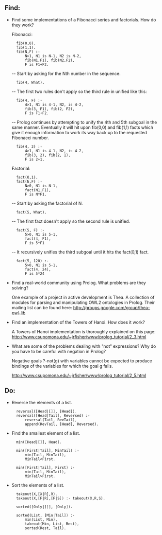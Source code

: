 ## Find: ##

- Find some implementations of a Fibonacci series and factorials. How do they work?

    Fibonacci:
    
        fib(0,0).
        fib(1,1).
        fib(N,F) :-
        	N>1, N1 is N-1, N2 is N-2,
        	fib(N1,F1), fib(N2,F2),
        	F is F1+F2.
        	
    -- Start by asking for the Nth number in the sequence.
        
        fib(4, What).
        
    -- The first two rules don't apply so the third rule in unified like this:
    
        fib(4, F) :-
            4>1, N1 is 4-1, N2, is 4-2,
            fib(3, F1), fib(2, F2),
            F is F1+F2.
            
    -- Prolog continues by attempting to unify the 4th and 5th subgoal in the same manner. Eventually it will hit upon fib(0,0) and fib(1,1) facts which give it enough information to work its way back up to the requested Fibonacci number.
    
        fib(4, 3) :-
            4>1, N1 is 4-1, N2, is 4-2,
            fib(3, 2), fib(2, 1),
            F is 2+1.
            
    Factorial:
    
        fact(0,1).
        fact(N,F) :- 
            N>0, N1 is N-1, 
            fact(N1,F1), 
            F is N*F1.
    
    -- Start by asking the factorial of N.

        fact(5, What).
        
    -- The first fact doesn't apply so the second rule is unified.
    
        fact(5, F) :-
            5>0, N1 is 5-1,
            fact(4, F1),
            F is 5*F1
            
    -- It recursively unifies the third subgoal until it hits the fact(0,1) fact.
    
        fact(5, 120) :-
            5>0, N1 is 5-1,
            fact(4, 24),
            F is 5*24
        
- Find a real-world community using Prolog. What problems are they solving?

    One example of a project in active development is Thea. A collection of modules for parsing and manipulating OWL2 ontologies in Prolog. Their mailing list can be found here: http://groups.google.com/group/thea-owl-lib

- Find an implementation of the Towers of Hanoi. How does it work?

    A Towers of Hanoi implementation is thoroughly explained on this page: http://www.csupomona.edu/~jrfisher/www/prolog_tutorial/2_3.html

- What are some of the problems dealing with "not" expressions? Why do you have to be careful with negation in Prolog?

    Negative goals ?-not(g) with variables cannot be expected to produce bindings of the variables for which the goal g fails.

    http://www.csupomona.edu/~jrfisher/www/prolog_tutorial/2_5.html

## Do: ##

- Reverse the elements of a list.

        reversal([Head|[]], [Head]).
        reversal([Head|Tail], Reversed) :-
        	reversal(Tail, RevTail),
        	append(RevTail, [Head], Reversed).

- Find the smallest element of a list.

        min([Head|[]], Head).

        min([First|Tail], MinTail) :-
        	min(Tail, MinTail),
        	MinTail<First.

        min([First|Tail], First) :-
        	min(Tail, MinTail),
        	MinTail>First.

- Sort the elements of a list.

        takeout(X,[X|R],R).
        takeout(X,[F|R],[F|S]) :- takeout(X,R,S).

        sorted([Only|[]], [Only]).

        sorted(List, [Min|Tail]) :-
        	min(List, Min),
        	takeout(Min, List, Rest),
        	sorted(Rest, Tail).